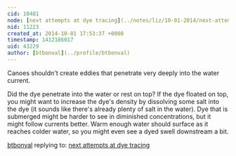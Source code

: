 ```yaml
---
cid: 10481
node: [next attempts at dye tracing](../notes/liz/10-01-2014/next-attempts-at-dye-tracing)
nid: 11223
created_at: 2014-10-01 17:53:37 +0000
timestamp: 1412186017
uid: 43229
author: [btbonval](../profile/btbonval)
---
```


Canoes shouldn't create eddies that penetrate very deeply into the water current.

Did the dye penetrate into the water or rest on top? If the dye floated on top, you might want to increase the dye's density by dissolving some salt into the dye (it sounds like there's already plenty of salt in the water). Dye that is submerged might be harder to see in diminished concentrations, but it might follow currents better. Warm enough water should surface as it reaches colder water, so you might even see a dyed swell downstream a bit.

[btbonval](../profile/btbonval) replying to: [next attempts at dye tracing](../notes/liz/10-01-2014/next-attempts-at-dye-tracing)

